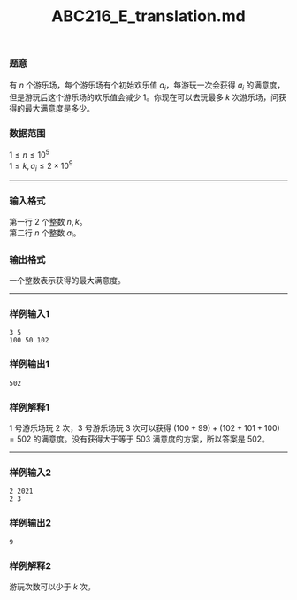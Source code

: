 ﻿---
title: "ABC216_E_translation.md"
tags: []
author: ""
created: ""
---

### 题意
有 $n$ 个游乐场，每个游乐场有个初始欢乐值 $a_i$，每游玩一次会获得 $a_i$ 的满意度，但是游玩后这个游乐场的欢乐值会减少 $1$。你现在可以去玩最多 $k$ 次游乐场，问获得的最大满意度是多少。
### 数据范围
$1\le n\le10^5$  
$1\le k,a_i\le2\times10^9$

---
### 输入格式
第一行 $2$ 个整数 $n,k$。  
第二行 $n$ 个整数 $a_i$。  
### 输出格式
一个整数表示获得的最大满意度。

---
### 样例输入1
```
3 5
100 50 102
```
### 样例输出1
```
502
```
### 样例解释1
$1$ 号游乐场玩 $2$ 次，$3$ 号游乐场玩 $3$ 次可以获得 $(100+99)+(102+101+100)=502$ 的满意度。没有获得大于等于 $503$ 满意度的方案，所以答案是 $502$。


---
### 样例输入2
```
2 2021
2 3
```
### 样例输出2
```
9
```
### 样例解释2
游玩次数可以少于 $k$ 次。

